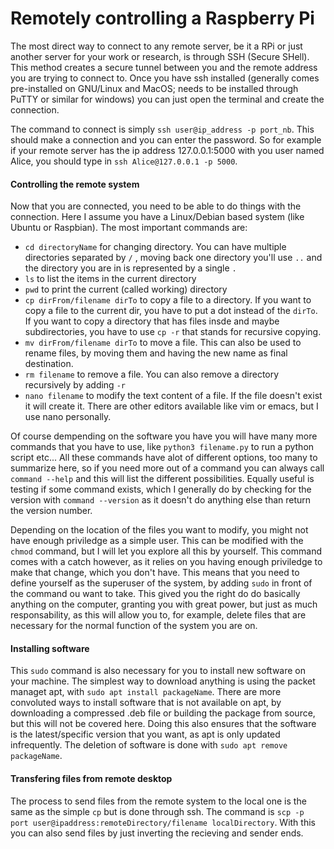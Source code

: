 # Remotely controlling a Raspberry Pi

The most direct way to connect to any remote server, be it a RPi or just another server for your work or research, is through SSH (Secure SHell). This method creates a secure tunnel between you and the remote address you are trying to connect to. Once you have ssh installed (generally comes pre-installed on GNU/Linux and MacOS; needs to be installed through PuTTY or similar for windows) you can just open the terminal and create the connection.

The command to connect is simply `ssh user@ip_address -p port_nb`. This should make a connection and you can enter the password. So for example if your remote server has the ip address 127.0.0.1:5000 with you user named Alice, you should type in `ssh Alice@127.0.0.1 -p 5000`. 

#### Controlling the remote system

Now that you are connected, you need to be able to do things with the connection. Here I assume you have a Linux/Debian based system (like Ubuntu or Raspbian). The most important commands are:

- `cd directoryName` for changing directory. You can have multiple directories separated by `/` , moving back one directory you'll use `..` and the directory you are in is represented by a single `.`
- `ls` to list the items in the current directory
- `pwd` to print the current (called working) directory
- `cp dirFrom/filename dirTo` to copy a file to a directory. If you want to copy a file to the current dir, you have to put a dot instead of the `dirTo`. If you want to copy a directory that has files insde and maybe subdirectories, you have to use `cp -r` that stands for recursive copying.
- `mv dirFrom/filename dirTo` to move a file. This can also be used to rename files, by moving them and having the new name as final destination.
- `rm filename` to remove a file. You can also remove a directory recursively by adding `-r`
- `nano filename` to modify the text content of a file. If the file doesn't exist it will create it. There are other editors available like vim or emacs, but I use nano personally.

Of course dempending on the software you have you will have many more commands that you have to use, like `python3 filename.py` to run a python script etc... All these commands have alot of different options, too many to summarize here, so if you need more out of a command you  can always call `command --help` and this will list the different possibilities. Equally useful is testing if some command exists, which I generally do by checking for the version with `command --version` as it doesn't do anything else than return the version number.

Depending on the location of the files you want to modify, you might not have enough priviledge as a simple user. This can be modified with the `chmod` command, but I will let you explore all this by yourself. This command comes with a catch however, as it relies on you having enough priviledge to make that change, which you don't have. This means that you need to define yourself as the superuser of the system, by adding `sudo` in front of the command ou want to take. This gived you the right do do basically anything on the computer, granting you with great power, but just as much responsability, as this will allow you to, for example, delete files that are necessary for the normal function of the system you are on.

#### Installing software

This `sudo` command is also necessary for you to install new software on your machine. The simplest way to download anything is using the packet managet apt, with `sudo apt install packageName`. There are more convoluted ways to install software that is not available on apt, by downloading a compressed .deb file or building the package from source, but this will not be covered here. Doing this also ensures that the software is the latest/specific version that you want, as apt is only updated infrequently. The deletion of software is done with `sudo apt remove packageName`. 

#### Transfering files from remote desktop

The process to send files from the remote system to the local one is the same as the simple `cp` but is done through ssh. The command is `scp -p port user@ipaddress:remoteDirectory/filename localDirectory`. With this you can also send files by just inverting the recieving and sender ends.
